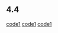 ## 4.4
[code1](https://genshin.hoyoverse.com/en/gift?code=BBQ8AZHUH2CZ)
[code1](https://genshin.hoyoverse.com/en/gift?code=MT88AYHCZ2UR)
[code1](https://genshin.hoyoverse.com/en/gift?code=FA9QAGYDZJEV)